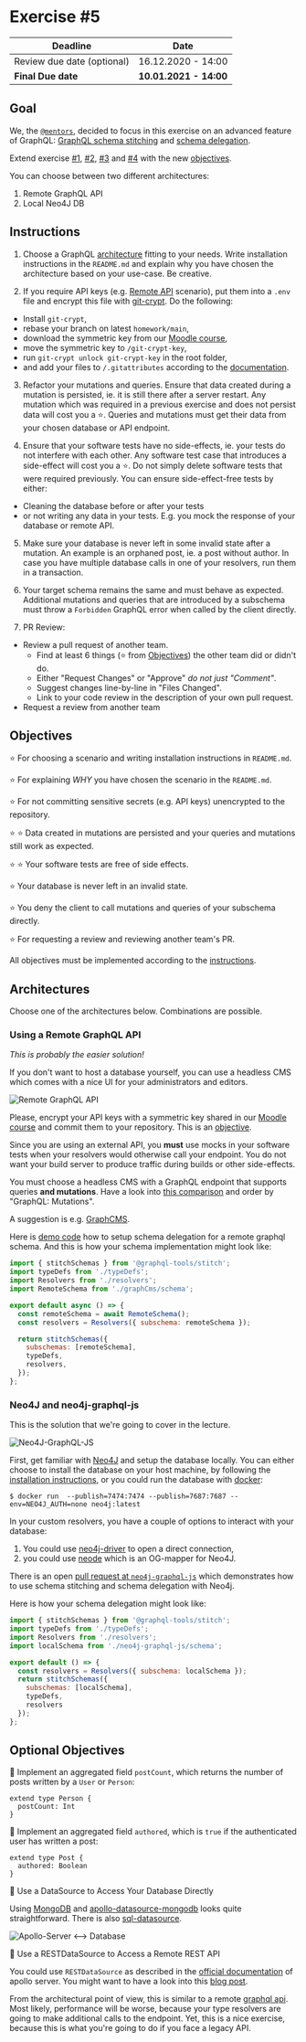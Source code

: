 # Exercise #5

| Deadline                   | Date                   |
| -------------------------- | ---------------------- |
| Review due date (optional) | 16.12.2020 - 14:00     |
| **Final Due date**         | **10.01.2021 - 14:00** |

## Goal

We, the [`@mentors`](https://github.com/orgs/Systems-Development-and-Frameworks/teams/mentors), decided to focus in this exercise on an advanced feature of GraphQL: [GraphQL
schema stitching](https://www.graphql-tools.com/docs/stitch-combining-schemas)
and [schema delegation](https://www.graphql-tools.com/docs/schema-delegation/#delegatetoschema).

Extend exercise [#1](../1), [#2](../2), [#3](../3) and [#4](../4) with the new
[objectives](#objectives).

You can choose between two different architectures:
1. Remote GraphQL API
2. Local Neo4J DB

## Instructions

1. Choose a GraphQL [architecture](#architectures) fitting to your needs. Write
installation instructions in the `README.md` and explain why you have chosen the
architecture based on your use-case. Be creative.

2. If you require API keys (e.g. [Remote API](#using-a-remote-graphqlrest-api)
scenario), put them into a `.env` file and encrypt this file with [git-crypt](https://github.com/AGWA/git-crypt).
Do the following:
  * Install `git-crypt`,
  * rebase your branch on latest `homework/main`,
  * download the symmetric key from our [Moodle course](https://moodle.htw-berlin.de/course/view.php?id=29222),
  * move the symmetric key to `/git-crypt-key`,
  * run `git-crypt unlock git-crypt-key` in the root folder,
  * and add your files to `/.gitattributes` according to the [documentation](https://github.com/AGWA/git-crypt#using-git-crypt).

3. Refactor your mutations and queries. Ensure that data created during a
mutation is persisted, ie. it is still there after a server restart. Any
mutation which was required in a previous exercise and does not persist data
will cost you a :star:. Queries and mutations must get their data from your
chosen database or API endpoint.

4. Ensure that your software tests have no side-effects, ie. your tests do not
interfere with each other. Any software test case that introduces a side-effect
will cost you a :star:. Do not simply delete software tests that were required
previously. You can ensure side-effect-free tests by either:
  * Cleaning the database before or after your tests
  * or not writing any data in your tests. E.g. you mock the response of your
database or remote API.

5. Make sure your database is never left in some invalid state after a mutation.
An example is an orphaned post, ie. a post without author. In case you have
multiple database calls in one of your resolvers, run them in a transaction.

6. Your target schema remains the same and must behave as expected. Additional
mutations and queries that are introduced by a subschema must throw a
`Forbidden` GraphQL error when called by the client directly.

7. PR Review:
  * Review a pull request of another team.
    * Find at least 6 things (:star: from [Objectives](#objectives)) the other
    team did or didn't do.
    * Either "Request Changes" or "Approve" *do not just "Comment"*.
    * Suggest changes line-by-line in "Files Changed".
    * Link to your code review in the description of your own pull request.
  * Request a review from another team

## Objectives

:star: For choosing a scenario and writing installation instructions in `README.md`.

:star: For explaining *WHY* you have chosen the scenario in the `README.md`.

:star: For not committing sensitive secrets (e.g. API keys) unencrypted to the
repository.

:star: :star: Data created in mutations are persisted and your queries
and mutations still work as expected.

:star: :star: Your software tests are free of side effects.

:star: Your database is never left in an invalid state.

:star: You deny the client to call mutations and queries of your subschema
directly.

:star: For requesting a review and reviewing another team's PR.

All objectives must be implemented according to the [instructions](#instructions).

## Architectures

Choose one of the architectures below. Combinations are possible.

### Using a Remote GraphQL API

*This is probably the easier solution!*

If you don't want to host a database yourself, you can use a headless CMS which
comes with a nice UI for your administrators and editors.

![Remote GraphQL API](../../.github/img/scenario2.png)

Please, encrypt your API keys with a symmetric key shared in our [Moodle course](https://moodle.htw-berlin.de/course/view.php?id=29222) and commit them to your repository. This is an [objective](#objectives).

Since you are using an external API, you **must** use mocks in your software
tests when your resolvers would otherwise call your endpoint. You do not want
your build server to produce traffic during builds or other side-effects.

You must choose a headless CMS with a GraphQL endpoint that supports queries
**and mutations**. Have a look into [this comparison](https://cms-comparison.io/#/list)
and order by "GraphQL: Mutations".

A suggestion is e.g. [GraphCMS](https://graphcms.com/).

Here is [demo code](https://github.com/Systems-Development-and-Frameworks/homework/tree/demo/demo)
how to setup schema delegation for a remote graphql schema. And this is how your
schema implementation might look like:

```js
import { stitchSchemas } from '@graphql-tools/stitch';
import typeDefs from './typeDefs';
import Resolvers from './resolvers';
import RemoteSchema from './graphCms/schema';

export default async () => {
  const remoteSchema = await RemoteSchema();
  const resolvers = Resolvers({ subschema: remoteSchema });

  return stitchSchemas({
    subschemas: [remoteSchema],
    typeDefs,
    resolvers,
  });
};
```

### Neo4J and neo4j-graphql-js

This is the solution that we're going to cover in the lecture.

![Neo4J-GraphQL-JS](../../.github/img/scenario3.png)

First, get familiar with [Neo4J](https://neo4j.com/) and setup the database
locally. You can either choose to install the database on your host machine, by
following the [installation instructions](https://neo4j.com/docs/operations-manual/current/installation/),
or you could run the database with [docker](https://www.docker.com/):

```
$ docker run  --publish=7474:7474 --publish=7687:7687 --env=NEO4J_AUTH=none neo4j:latest
```

In your custom resolvers, you have a couple of options to interact with your
database:
1. You could use [neo4j-driver](https://github.com/neo4j/neo4j-javascript-driver)
to open a direct connection,
2. you could use [neode](https://github.com/adam-cowley/neode) which is an
OG-mapper for Neo4J.

There is an open [pull request at `neo4j-graphql-js`](https://github.com/neo4j-graphql/neo4j-graphql-js/pull/550) which demonstrates how to use schema stitching and schema delegation with
Neo4j.

Here is how your schema delegation might look like:

```js
import { stitchSchemas } from '@graphql-tools/stitch';
import typeDefs from './typeDefs';
import Resolvers from './resolvers';
import localSchema from './neo4j-graphql-js/schema';

export default () => {
  const resolvers = Resolvers({ subschema: localSchema });
  return stitchSchemas({
    subschemas: [localSchema],
    typeDefs,
    resolvers
  });
};
```


## Optional Objectives

:rocket: Implement an aggregated field `postCount`, which returns the number of
posts written by a `User` or `Person`:
```gql
extend type Person {
  postCount: Int
}
```

:rocket: Implement an aggregated field `authored`, which is `true` if the
authenticated user has written a post:
```gql
extend type Post {
  authored: Boolean
}
```

:rocket: Use a DataSource to Access Your Database Directly

Using [MongoDB](https://www.mongodb.com/) and [apollo-datasource-mongodb](https://github.com/GraphQLGuide/apollo-datasource-mongodb) looks quite straightforward. There is also [sql-datasource](https://github.com/cvburgess/SQLDataSource).

![Apollo-Server <--> Database](../../.github/img/scenario1.png)

:rocket: Use a RESTDataSource to Access a Remote REST API

You could use `RESTDataSource` as described in the [official documentation](https://www.apollographql.com/docs/apollo-server/data/data-sources/#rest-data-source)
of apollo server. You might want to have a look into this [blog post](https://graphql.org/blog/rest-api-graphql-wrapper/).

From the architectural point of view, this is similar to a remote [graphql api](#using-a-remote-graphql-api).
Most likely, performance will be worse, because your type resolvers are going to
make additional calls to the endpoint. Yet, this is a nice exercise, because
this is what you're going to do if you face a legacy API.
